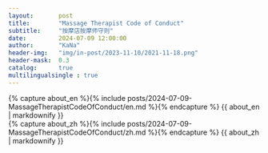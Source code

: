 ```yaml
---
layout:       post
title:        "Massage Therapist Code of Conduct"
subtitle:     "按摩店按摩师守则"
date:         2024-07-09 12:00:00
author:       "KaNa"
header-img:   "img/in-post/2023-11-10/2021-11-18.png"
header-mask:  0.3
catalog:      true
multilingualsingle : true
---
```


<!-- English Version -->
<div class="en post-container">
    {% capture about_en %}{% include posts/2024-07-09-MassageTherapistCodeOfConduct/en.md %}{% endcapture %}
    {{ about_en | markdownify }}
</div>

<!-- Chinese Version -->
<div class="zh post-container">
    {% capture about_zh %}{% include posts/2024-07-09-MassageTherapistCodeOfConduct/zh.md %}{% endcapture %}
    {{ about_zh | markdownify }}
</div>


